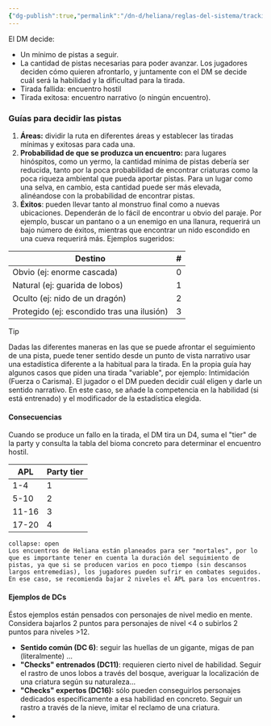 ```yaml
---
{"dg-publish":true,"permalink":"/dn-d/heliana/reglas-del-sistema/tracking/"}
---
```


El DM decide:
- Un mínimo de pistas a seguir.
- La cantidad de pistas necesarias para poder avanzar.
Los jugadores deciden cómo quieren afrontarlo, y juntamente con el DM se decide cuál será la habilidad y la dificultad para la tirada.
- Tirada fallida: encuentro hostil
- Tirada exitosa: encuentro narrativo (o ningún encuentro).

### Guías para decidir las pistas
1. **Áreas:** dividir la ruta en diferentes áreas y establecer las tiradas mínimas y exitosas para cada una.
2. **Probabilidad de que se produzca un encuentro:** para lugares hinóspitos, como un yermo, la cantidad mínima de pistas debería ser reducida, tanto por la poca probabilidad de encontrar criaturas como la poca riqueza ambiental que pueda aportar pistas. Para un lugar como una selva, en cambio, esta cantidad puede ser más elevada, alinéandose con la probabilidad de encontrar pistas. 
3. **Éxitos**: pueden llevar tanto al monstruo final como a nuevas ubicaciones. Dependerán de lo fácil de encontrar u obvio del paraje. Por ejemplo, buscar un pantano o a un enemigo en una llanura, requerirá un bajo número de éxitos, mientras que encontrar un nido escondido en una cueva requerirá más. Ejemplos sugeridos:

| Destino                                    | #   |
| ------------------------------------------ | --- |
| Obvio (ej: enorme cascada)                 | 0   |
| Natural (ej: guarida de lobos)             | 1   |
| Oculto (ej: nido de un dragón)             | 2   |
| Protegido (ej: escondido tras una ilusión) | 3   |

> [!tip]
> 
Dadas las diferentes maneras en las que se puede afrontar el seguimiento de una pista, puede tener sentido desde un punto de vista narrativo usar una estadística diferente a la habitual para la tirada. En la propia guía hay algunos casos que piden una tirada "variable", por ejemplo: Intimidación (Fuerza o Carisma). El jugador o el DM pueden decidir cuál eligen y darle un sentido narrativo. En este caso, se añade la competencia en la habilidad (si está entrenado) y el modificador de la estadística elegida.


#### Consecuencias
Cuando se produce un fallo en la tirada, el DM tira un D4, suma el "tier" de la party y consulta la tabla del bioma concreto para determinar el encuentro hostil.

| APL   | Party tier |
| ----- | ---------- |
| 1-4   | 1          |
| 5-10  | 2          |
| 11-16 | 3          |
| 17-20 | 4          |


```ad-warning
collapse: open
Los encuentros de Heliana están planeados para ser "mortales", por lo que es importante tener en cuenta la duración del seguimiento de pistas, ya que si se producen varios en poco tiempo (sin descansos largos entremedias), los jugadores pueden sufrir en combates seguidos. En ese caso, se recomienda bajar 2 niveles el APL para los encuentros.

```

#### Ejemplos de DCs
Éstos ejemplos están pensados con personajes de nivel medio en mente. Considera bajarlos 2 puntos para personajes de nivel <4 o subirlos 2 puntos para niveles >12.
- **Sentido común (DC 6)**: seguir las huellas de un gigante, migas de pan (literalmente) ...
- **"Checks" entrenados (DC11)**: requieren cierto nivel de habilidad. Seguir el rastro de unos lobos a través del bosque, averiguar la localización de una criatura según su naturaleza...
- **"Checks" expertos (DC16):** sólo pueden conseguirlos personajes dedicados específicamente a esa habilidad en concreto. Seguir un rastro a través de la nieve, imitar el reclamo de una criatura.
- 